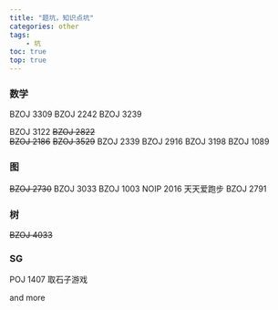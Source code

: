 ```yaml
---
title: "题坑，知识点坑"
categories: other
tags:
    - 坑
toc: true
top: true
---
```


### 数学
BZOJ 3309
BZOJ 2242
BZOJ 3239
<!--more-->
BZOJ 3122
~~BZOJ 2822~~  
~~BZOJ 2186~~
~~BZOJ 3529~~
BZOJ 2339
BZOJ 2916
BZOJ 3198
BZOJ 1089


### 图
~~BZOJ 2730~~
BZOJ 3033
BZOJ 1003
NOIP 2016 天天爱跑步
BZOJ 2791

### 树
~~BZOJ 4033~~

### SG
POJ 1407 取石子游戏


and more
